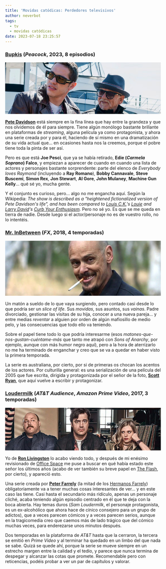 ```yaml
---
title: 'Movidas catódicas: Perdedores televisivos'
author: neverbot
tags:
  - tv
  - movidas catódicas
date: 2023-07-18 23:25:57
---
```


### [Bupkis](https://thetvdb.com/series/bupkis) (*Peacock*, 2023, 8 episodios)

![bupkis](./movidas-catodicas-perdedores-televisivos/bupkis.jpg)

[**Pete Davidson**](https://en.wikipedia.org/wiki/Pete_Davidson) está siempre en la fina línea que hay entre la grandeza y que nos olvidemos de él para siempre. Tiene algún monólogo bastante brillante en plataformas de *streaming*, alguna película ya como protagonista, y ahora una serie creada por y para él, haciendo de sí mismo en una dramatización de su vida actual que... en ocasiones hasta nos la creemos, porque el pobre tiene toda la pinta de ser así.

Pero es que está **Joe Pesci**, que ya se había retirado, **Edie (*Carmela Soprano*) Falco**, y empiezan a aparecer de cuando en cuando una lista de actores y personajes bastante sorprendente: parte del elenco de *Everybody loves Raymond* (incluyendo a **Ray Romano**), **Bobby Cannavale**, **Steve Buscemi**, **Simon Rex**, **Jon Stewart**, **Al Gore**, **John Mulaney**, **Machine Gun Kelly**... qué sé yo, mucha gente.

Y el conjunto es curioso, pero... algo no me engancha aquí. Según la Wikipedia: *The show is described as a "heightened fictionalized version of Pete Davidson's life", and has been compared to [Louis C.K.](https://en.wikipedia.org/wiki/Louis_C.K.)'s [Louie](https://en.wikipedia.org/wiki/Louie_(American_TV_series)) and [Larry David](https://en.wikipedia.org/wiki/Larry_David)'s [Curb Your Enthusiasm](https://en.wikipedia.org/wiki/Curb_Your_Enthusiasm).* Pero no sé yo. Es que se me queda en tierra de nadie. Desde luego si el actor/personaje no es de vuestro rollo, no lo intentéis.

### [Mr. InBetween](https://thetvdb.com/series/mr-inbetween) (*FX*, 2018, 4 temporadas)

![mr.inbetween](./movidas-catodicas-perdedores-televisivos/mr.inbetween.jpg)

Un matón a sueldo de lo que vaya surgiendo, pero contado casi desde lo que podría ser un *slice of life*. Sus *movidas*, sus asuntos, sus *vainas*. Padre divorciado, gestionar las visitas de su hija, conocer a una nueva pareja... y entre medias *reventar* a alguien por orden de algún mafiosillo de medio pelo, y las consecuencias que todo ello va teniendo.

Sobre el papel tiene todo lo que podría interesarme (esos *matones-que-nos-gustan-cuéntame-más* que tanto me atrapó con *Sons of Anarchy*, por ejemplo, aunque con más humor negro aquí), pero a la hora de aterrizarlo no me ha terminado de enganchar y creo que se va a quedar en haber visto la primera temporada.

La serie es australiana, por cierto, por si de primeras os chocan los acentos de los actores. Por culturilla general: es una serialización de una película del 2005 que fue escrita, dirigida y protagonizada por el señor de la foto, [**Scott Ryan**](https://en.wikipedia.org/wiki/Scott_Ryan_(actor)), que aquí vuelve a escribir y protagonizar.

### [Loudermilk](https://thetvdb.com/series/bupkis) (*AT&T Audience*, *Amazon Prime Video*, 2017, 3 temporadas)

![loudermilk](./movidas-catodicas-perdedores-televisivos/loudermilk.jpg)

Yo de [**Ron Livingston**](https://en.wikipedia.org/wiki/Ron_Livingston) lo acabo viendo todo, y después de mi enésimo revisionado de [Office Space](https://letterboxd.com/film/office-space/) me puse a buscar en qué había estado este señor los últimos años (acabo de ver también su breve papel en [The Flash](https://letterboxd.com/film/the-flash/), por cierto), y apareció esto.

Una serie creada por [**Peter Farrely**](https://en.wikipedia.org/wiki/Peter_Farrelly) (la mitad de los [Hermanos Farrely](https://en.wikipedia.org/wiki/Farrelly_brothers)) obligatoriamente va a tener muchas cosas interesantes de ver... y en este caso las tiene. Casi hasta el secundario más ridículo, apenas un personaje cliché, acaba teniendo algún episodio centrado en él que te deja con la boca abierta. Hay temas duros (*Sam Loudermilk*, el personaje protagonista, es un ex-alcohólico que ahora hace de cínico consejero para un grupo de adictos), que a veces parecen cómicos y a veces parecen serios, aunque en la tragicomedia creo que caemos más de lado trágico que del cómico muchas veces, para enderezarse unos minutos después.

Dos temporadas en la plataforma de *AT&T* hasta que la cerraron, la tercera se emitió en *Prime Video* y al terminar ha quedado en un limbo del que nada se sabe. Quizá se quede ahí, porque la serie se mueve siempre en un estrecho margen entre la calidad y el tedio, y parece que nunca termina de despegar y alcanzar las cotas que promete. Recomendable pero con reticencias, podéis probar a ver un par de capítulos y valorar.



